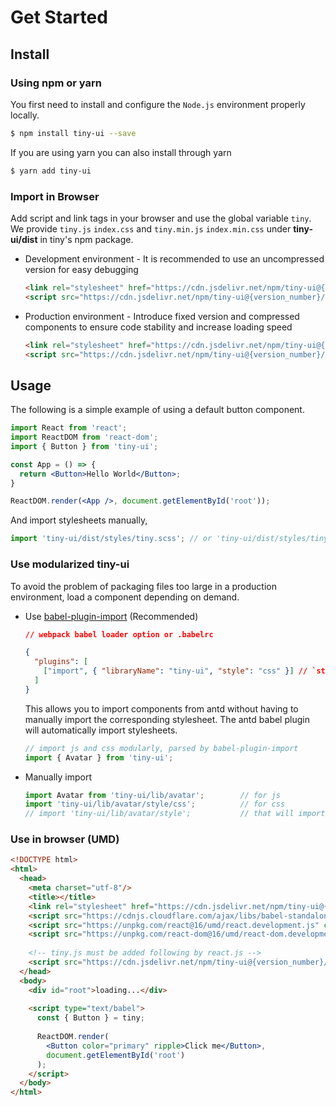 # Get Started

## Install

### Using npm or yarn
You first need to install and configure the `Node.js` environment properly locally.

```bash
$ npm install tiny-ui --save
```

If you are using yarn you can also install through yarn

```bash
$ yarn add tiny-ui
```

### Import in Browser
Add script and link tags in your browser and use the global variable `tiny`. We provide `tiny.js` `index.css` and `tiny.min.js` `index.min.css` under **tiny-ui/dist** in tiny's npm package.

- Development environment - It is recommended to use an uncompressed version for easy debugging
    ```html
    <link rel="stylesheet" href="https://cdn.jsdelivr.net/npm/tiny-ui@{version_number}/dist/styles/tiny.css">
    <script src="https://cdn.jsdelivr.net/npm/tiny-ui@{version_number}/dist/tiny.js"></script>
    ```
    
- Production environment - Introduce fixed version and compressed components to ensure code stability and increase loading speed
    ```html
    <link rel="stylesheet" href="https://cdn.jsdelivr.net/npm/tiny-ui@{version_number}/dist/styles/tiny.min.css">
    <script src="https://cdn.jsdelivr.net/npm/tiny-ui@{version_number}/dist/tiny.min.js"></script>
    ```

## Usage

The following is a simple example of using a default button component.

```jsx
import React from 'react';
import ReactDOM from 'react-dom';
import { Button } from 'tiny-ui';

const App = () => {
  return <Button>Hello World</Button>;
}

ReactDOM.render(<App />, document.getElementById('root'));
```

And import stylesheets manually,
```jsx
import 'tiny-ui/dist/styles/tiny.scss'; // or 'tiny-ui/dist/styles/tiny.css'
```

### Use modularized tiny-ui

To avoid the problem of packaging files too large in a production environment, load a component depending on demand.

- Use [babel-plugin-import](https://github.com/ant-design/babel-plugin-import) (Recommended)

    ```json
    // webpack babel loader option or .babelrc
    
    {
      "plugins": [
        ["import", { "libraryName": "tiny-ui", "style": "css" }] // `style: true` for less
      ]
    }
    ```
    
    This allows you to import components from antd without having to manually import the corresponding stylesheet. The antd babel plugin will automatically import stylesheets.
    
    ```jsx
    // import js and css modularly, parsed by babel-plugin-import
    import { Avatar } from 'tiny-ui';
    ```

- Manually import

    ```jsx
    import Avatar from 'tiny-ui/lib/avatar';        // for js
    import 'tiny-ui/lib/avatar/style/css';          // for css
    // import 'tiny-ui/lib/avatar/style';           // that will import scss
    ```

### Use in browser (UMD)

```html
<!DOCTYPE html>
<html>
  <head>
    <meta charset="utf-8"/>
    <title></title>
    <link rel="stylesheet" href="https://cdn.jsdelivr.net/npm/tiny-ui@{version_number}/dist/styles/index.css" crossorigin>
    <script src="https://cdnjs.cloudflare.com/ajax/libs/babel-standalone/6.26.0/babel.min.js" crossorigin></script>
    <script src="https://unpkg.com/react@16/umd/react.development.js" crossorigin></script>
    <script src="https://unpkg.com/react-dom@16/umd/react-dom.development.js" crossorigin></script>
    
    <!-- tiny.js must be added following by react.js -->
    <script src="https://cdn.jsdelivr.net/npm/tiny-ui@{version_number}/dist/tiny.js" crossorigin></script>
  </head>
  <body>
    <div id="root">loading...</div>
    
    <script type="text/babel">
      const { Button } = tiny;
    
      ReactDOM.render(
      	<Button color="primary" ripple>Click me</Button>,
      	document.getElementById('root')
      );
    </script>
  </body>
</html>
```
